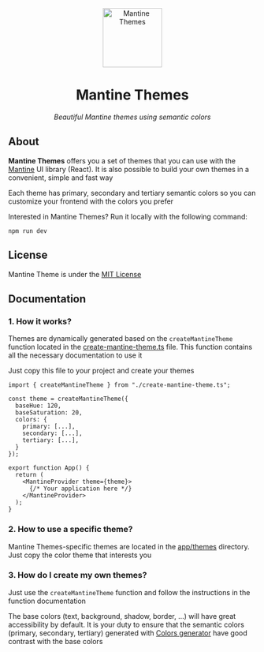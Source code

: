 <div align="center">

<img alt="Mantine Themes" width="120" src="https://github.com/user-attachments/assets/b3d0a9d2-6d86-44cc-b698-b3f80266cf6c" />

# Mantine Themes

*Beautiful Mantine themes using semantic colors*

</div>

## About

**Mantine Themes** offers you a set of themes that you can use with the [Mantine](https://mantine.dev) UI library (React). It is also
possible to build your own themes in a convenient, simple and fast way

Each theme has primary, secondary and tertiary semantic colors so you can customize your frontend with the colors you prefer

Interested in Mantine Themes? Run it locally with the following command:

```
npm run dev
```

## License

Mantine Theme is under the [MIT License](LICENSE)

## Documentation

### 1. How it works?

Themes are dynamically generated based on the `createMantineTheme` function located in the
[create-mantine-theme.ts](https://github.com/willpinha/mantine-themes/blob/master/app/lib/create-mantine-theme.ts) file.
This function contains all the necessary documentation to use it

Just copy this file to your project and create your themes

```tsx
import { createMantineTheme } from "./create-mantine-theme.ts";

const theme = createMantineTheme({
  baseHue: 120,
  baseSaturation: 20,
  colors: {
    primary: [...],
    secondary: [...],
    tertiary: [...],
  }
});

export function App() {
  return (
    <MantineProvider theme={theme}>
      {/* Your application here */}
    </MantineProvider>
  );
}
```

### 2. How to use a specific theme?

Mantine Themes-specific themes are located in the [app/themes](https://github.com/willpinha/mantine-themes/tree/master/app/themes) directory.
Just copy the color theme that interests you

### 3. How do I create my own themes?

Just use the `createMantineTheme` function and follow the instructions in the function documentation

The base colors (text, background, shadow, border, ...) will have great accessibility by default. It is your duty to ensure that the semantic
colors (primary, secondary, tertiary) generated with [Colors generator](https://mantine.dev/colors-generator) have good contrast with the base colors

